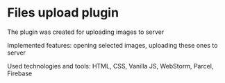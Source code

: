 # Files upload plugin

The plugin was created for uploading images to server

Implemented features: opening selected images, uploading these ones to server 

Used technologies and tools: HTML, CSS, Vanilla JS, WebStorm, Parcel, Firebase
